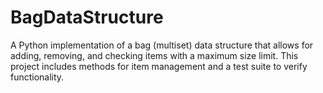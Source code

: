 # BagDataStructure
A Python implementation of a bag (multiset) data structure that allows for adding, removing, and checking items with a maximum size limit. This project includes methods for item management and a test suite to verify functionality.
